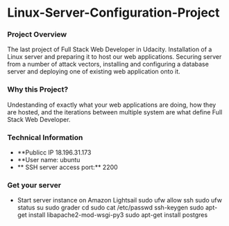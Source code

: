 # Linux-Server-Configuration-Project

### Project Overview 
The last project of Full Stack Web Developer in Udacity. Installation of a Linux server and preparing it to host our web applications.
Securing server from a number of attack vectors, installing and configuring a database server and deploying one of existing web application onto it.

### Why this Project? 
Undestanding of exactly what your web applications are doing, how they are hosted, and the iterations between multiple system are what define 
Full Stack Web Developer. 

### Technical Information 
- **Publicc IP 18.196.31.173
- **User name: ubuntu 
- ** SSH server access port:** 2200

### Get your server
- Start server instance on Amazon Lightsail 
sudo ufw allow ssh
sudo ufw status 
su
sudo grader
cd
sudo cat /etc/passwd
ssh-keygen
sudo apt-get install libapache2-mod-wsgi-py3
sudo apt-get install postgres
